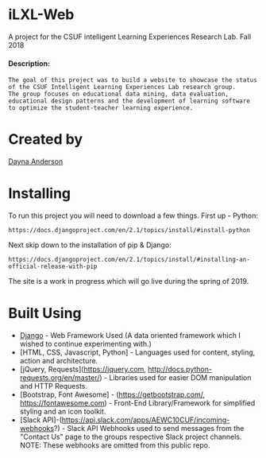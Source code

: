 # iLXL-Web
A project for the CSUF intelligent Learning Experiences Research Lab. Fall 2018

#### Description:
```
The goal of this project was to build a website to showcase the status of the CSUF Intelligent Learning Experiences Lab research group. 
The group focuses on educational data mining, data evaluation, educational design patterns and the development of learning software to optimize the student-teacher learning experience.
```
# Created by
[Dayna Anderson](https://github.com/Dayna-A)


# Installing
To run this project you will need to download a few things.
First up - Python:
```
https://docs.djangoproject.com/en/2.1/topics/install/#install-python
```
Next skip down to the installation of pip & Django:
```
https://docs.djangoproject.com/en/2.1/topics/install/#installing-an-official-release-with-pip
```

The site is a work in progress which will go live during the spring of 2019.

# Built Using
* [Django](https://docs.djangoproject.com/) - Web Framework Used (A data oriented framework which I wished to continue experimenting with.)
* [HTML, CSS, Javascript, Python] - Languages used for content, styling, action and architecture.
* [jQuery, Requests](https://jquery.com, http://docs.python-requests.org/en/master/) - Libraries used for easier DOM manipulation and HTTP Requests.
* [Bootstrap, Font Awesome] - (https://getbootstrap.com/, https://fontawesome.com) - Front-End Library/Framework for simplified styling and an icon toolkit.
* [Slack API]-(https://api.slack.com/apps/AEWC10CUF/incoming-webhooks?) - Slack API Webhooks used to send messages from the "Contact Us" page to the groups respective Slack project channels. NOTE: These webhooks are omitted from this public repo.

